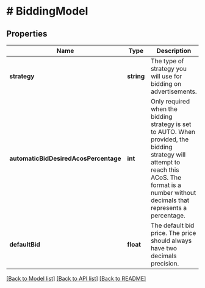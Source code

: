 # # BiddingModel

## Properties

Name | Type | Description | Notes
------------ | ------------- | ------------- | -------------
**strategy** | **string** | The type of strategy you will use for bidding on advertisements. |
**automaticBidDesiredAcosPercentage** | **int** | Only required when the bidding strategy is set to AUTO. When provided, the bidding strategy will attempt to reach this ACoS. The format is a number without decimals that represents a percentage. | [optional]
**defaultBid** | **float** | The default bid price. The price should always have two decimals precision. | [optional]

[[Back to Model list]](../../README.md#models) [[Back to API list]](../../README.md#endpoints) [[Back to README]](../../README.md)
